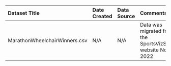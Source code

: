 
|Dataset Title|Date Created|Data Source|Comments|
|:----|:---------|:---------|:---------|
|MarathonWheelchairWinners.csv|N/A|N/A|Data was migrated from the SportsVizSunday website Nov 2022|
